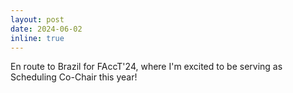 ```yaml
---
layout: post
date: 2024-06-02
inline: true
---
```


En route to Brazil for FAccT'24, where I'm excited to be serving as Scheduling Co-Chair this year!